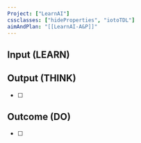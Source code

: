 ```yaml
---
Project: ["LearnAI"]
cssclasses: ["hideProperties", "iotoTDL"]
aimAndPlan: "[[LearnAI-A&P]]"
---
```

## Input (LEARN)



## Output (THINK)

- [ ] 

## Outcome (DO)

- [ ] 

